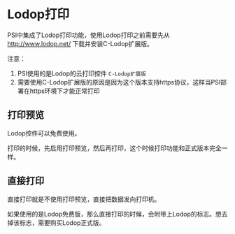 # Lodop打印

PSI中集成了Lodop打印功能，使用Lodop打印之前需要先从 http://www.lodop.net/ 下载并安装C-Lodop扩展版。

注意：
1. PSI使用的是Lodop的云打印控件 `C-Lodop扩展版`
2. 需要使用C-Lodop扩展版的原因是因为这个版本支持https协议，这样当PSI部署在https环境下才能正常打印

## 打印预览

Lodop控件可以免费使用。

打印的时候，先启用打印预览，然后再打印，这个时候打印功能和正式版本完全一样。

## 直接打印

直接打印就是不使用打印预览，直接把数据发向打印机。

如果使用的是Lodop免费版，那么直接打印的时候，会附带上Lodop的标志。想去掉该标志，需要购买Lodop正式版。